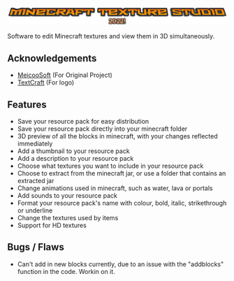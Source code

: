 
![Logo](mts2022.png)

Software to edit Minecraft textures and view them in 3D simultaneously. 




## Acknowledgements

 - [MeicooSoft](https://github.com/MeicooSoft/MineCraft-Texture-Studio-2018) (For Original Project)
 - [TextCraft](https://textcraft.net/) (For logo)

## Features

- Save your resource pack for easy distribution
- Save your resource pack directly into your minecraft folder
- 3D preview of all the blocks in minecraft, with your changes reflected immediately
- Add a thumbnail to your resource pack
- Add a description to your resource pack
- Choose what textures you want to include in your resource pack
- Choose to extract from the minecraft jar, or use a folder that contains an extracted jar
- Change animations used in minecraft, such as water, lava or portals
- Add sounds to your resource pack
- Format your resource pack's name with colour, bold, italic, strikethrough or underline
- Change the textures used by items
- Support for HD textures

## Bugs / Flaws
- Can't add in new blocks currently, due to an issue with the "addblocks" function in the code. Workin on it. 

